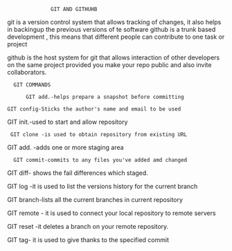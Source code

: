                   GIT AND GITHUHB

git is a version control system that allows tracking of changes,
it also helps in backingup the previous versions of te software
github is a trunk based development , this means that different people can contribute to one task or project
 
github is the host system for git that allows interaction of other developers on the same project provided you make your repo public and 
also invite collaborators.

      GIT COMMANDS  
      
          GIT add.-helps prepare a snapshot before committing
    
    GIT config-Sticks the author's name and email to be used
  
  GIT init.-used to start and allow repository
     
     GIT clone -is used to obtain repository from existing URL

GIT add. -adds one or more staging area
      
      GIT commit-commits to any files you've added amd changed

GIT diff- shows the fail differences which staged.

GIT log -it is used to list the versions history for the current branch

GIT branch-lists all the current branches in current repository

GIT remote - it is used to connect your local repository to remote servers

GIT  reset -it deletes a branch on your remote repository.

GIT tag- it is used to give thanks to the specified commit
